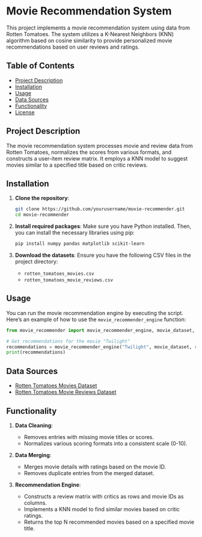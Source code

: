 
# Movie Recommendation System

This project implements a movie recommendation system using data from Rotten Tomatoes. The system utilizes a K-Nearest Neighbors (KNN) algorithm based on cosine similarity to provide personalized movie recommendations based on user reviews and ratings.

## Table of Contents

- [Project Description](#project-description)
- [Installation](#installation)
- [Usage](#usage)
- [Data Sources](#data-sources)
- [Functionality](#functionality)
- [License](#license)

## Project Description

The movie recommendation system processes movie and review data from Rotten Tomatoes, normalizes the scores from various formats, and constructs a user-item review matrix. It employs a KNN model to suggest movies similar to a specified title based on critic reviews.

## Installation

1. **Clone the repository**:
   ```bash
   git clone https://github.com/yourusername/movie-recommender.git
   cd movie-recommender
   ```

2. **Install required packages**:
   Make sure you have Python installed. Then, you can install the necessary libraries using pip:
   ```bash
   pip install numpy pandas matplotlib scikit-learn
   ```

3. **Download the datasets**:
   Ensure you have the following CSV files in the project directory:
   - `rotten_tomatoes_movies.csv`
   - `rotten_tomatoes_movie_reviews.csv`

## Usage

You can run the movie recommendation engine by executing the script. Here’s an example of how to use the `movie_recommender_engine` function:

```python
from movie_recommender import movie_recommender_engine, movie_dataset, review_matrix, cf_knn_model

# Get recommendations for the movie "Twilight"
recommendations = movie_recommender_engine("Twilight", movie_dataset, review_matrix, cf_knn_model, 10)
print(recommendations)
```

## Data Sources

- [Rotten Tomatoes Movies Dataset](https://www.kaggle.com/datasets/andrezaza/clapper-massive-rotten-tomatoes-movies-and-reviews)
- [Rotten Tomatoes Movie Reviews Dataset](https://www.kaggle.com/datasets/andrezaza/clapper-massive-rotten-tomatoes-movies-and-reviews)

## Functionality

1. **Data Cleaning**: 
   - Removes entries with missing movie titles or scores.
   - Normalizes various scoring formats into a consistent scale (0-10).

2. **Data Merging**: 
   - Merges movie details with ratings based on the movie ID.
   - Removes duplicate entries from the merged dataset.

3. **Recommendation Engine**: 
   - Constructs a review matrix with critics as rows and movie IDs as columns.
   - Implements a KNN model to find similar movies based on critic ratings.
   - Returns the top N recommended movies based on a specified movie title.
